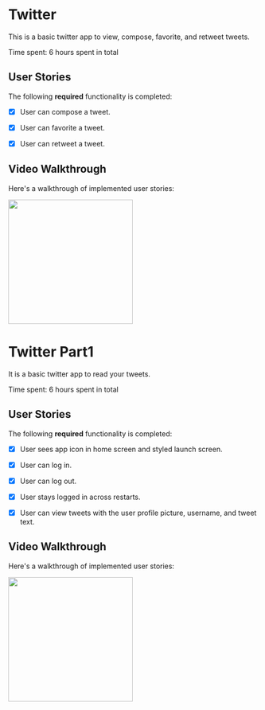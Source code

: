 
# Twitter

This is a basic twitter app to view, compose, favorite, and retweet tweets.

Time spent: 6 hours spent in total

## User Stories

The following **required** functionality is completed:

- [x] User can compose a tweet. 
- [x] User can favorite a tweet. 
- [x] User can retweet a tweet. 



## Video Walkthrough

Here's a walkthrough of implemented user stories:

<img src='https://media.giphy.com/media/AoPXb0UlQ2mKWeQR4c/giphy.gif' width= 250> <br>
# Twitter Part1 

It is a basic twitter app to read your tweets.

Time spent: 6 hours spent in total

## User Stories

The following **required** functionality is completed:

- [x] User sees app icon in home screen and styled launch screen.
- [x] User can log in. 
- [x] User can log out. 
- [x] User stays logged in across restarts. 
- [x] User can view tweets with the user profile picture, username, and tweet text.


## Video Walkthrough

Here's a walkthrough of implemented user stories:

<img src='https://media.giphy.com/media/gSJAT1mZAnXm1I76LO/giphy.gif' width= 250> <br>

